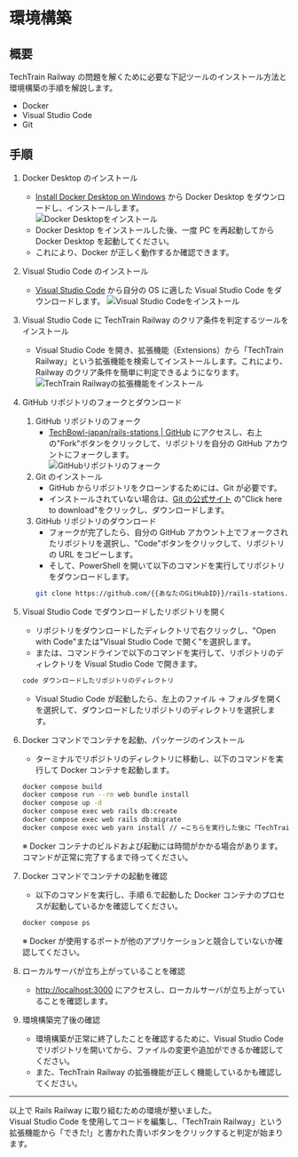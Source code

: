 # 環境構築

## 概要

TechTrain Railway の問題を解くために必要な下記ツールのインストール方法と環境構築の手順を解説します。

- Docker
- Visual Studio Code
- Git

## 手順

1. Docker Desktop のインストール
   - [Install Docker Desktop on Windows](https://docs.docker.com/desktop/install/windows-install/) から Docker Desktop をダウンロードし、インストールします。  
     ![Docker Desktopをインストール](./images/install-docker-desktop.gif)
   - Docker Desktop をインストールした後、一度 PC を再起動してから Docker Desktop を起動してください。
   - これにより、Docker が正しく動作するか確認できます。
2. Visual Studio Code のインストール
   - [Visual Studio Code](https://code.visualstudio.com/) から自分の OS に適した Visual Studio Code をダウンロードします。
     ![Visual Studio Codeをインストール](./images/install-vscode.gif)
3. Visual Studio Code に TechTrain Railway のクリア条件を判定するツールをインストール
   - Visual Studio Code を開き、拡張機能（Extensions）から「TechTrain Railway」という拡張機能を検索してインストールします。これにより、Railway のクリア条件を簡単に判定できるようになります。
     ![TechTrain Railwayの拡張機能をインストール](./images/install-extensions.gif)
4. GitHub リポジトリのフォークとダウンロード
   1. GitHub リポジトリのフォーク
      - [TechBowl-japan/rails-stations | GitHub](https://github.com/TechBowl-japan/rails-stations) にアクセスし、右上の"Fork"ボタンをクリックして、リポジトリを自分の GitHub アカウントにフォークします。  
        ![GitHubリポジトリのフォーク](./images/fork-repository.gif)
   2. Git のインストール
      - GitHub からリポジトリをクローンするためには、Git が必要です。
      - インストールされていない場合は、[Git の公式サイト](https://git-scm.com/download/win) の"Click here to download"をクリックし、ダウンロードします。
   3. GitHub リポジトリのダウンロード
      - フォークが完了したら、自分の GitHub アカウント上でフォークされたリポジトリを選択し、"Code"ボタンをクリックして、リポジトリの URL をコピーします。
      - そして、PowerShell を開いて以下のコマンドを実行してリポジトリをダウンロードします。
      ```bash
      git clone https://github.com/{{あなたのGitHubID}}/rails-stations.git
      ```
5. Visual Studio Code でダウンロードしたリポジトリを開く
   - リポジトリをダウンロードしたディレクトリで右クリックし、"Open with Code"または"Visual Studio Code で開く"を選択します。
   - または、コマンドラインで以下のコマンドを実行して、リポジトリのディレクトリを Visual Studio Code で開きます。

   ```bash
   code ダウンロードしたリポジトリのディレクトリ
   ```

   - Visual Studio Code が起動したら、左上のファイル -> フォルダを開くを選択して、ダウンロードしたリポジトリのディレクトリを選択します。

6. Docker コマンドでコンテナを起動、パッケージのインストール
   - ターミナルでリポジトリのディレクトリに移動し、以下のコマンドを実行して Docker コンテナを起動します。
   ```bash
   docker compose build
   docker compose run --rm web bundle install
   docker compose up -d
   docker compose exec web rails db:create
   docker compose exec web rails db:migrate
   docker compose exec web yarn install // ←こちらを実行した後に「TechTrainにログインします。GitHubでサインアップした方はお手数ですが、パスワードリセットよりパスワードを発行してください」と出てくるため、ログインを実行してください。出てこない場合は、コマンドの実行に失敗している可能性があるため、TechTrainの問い合わせかRailwayのSlackより問い合わせをお願いいたします。
   ```
   ※ Docker コンテナのビルドおよび起動には時間がかかる場合があります。コマンドが正常に完了するまで待ってください。
7. Docker コマンドでコンテナの起動を確認
   - 以下のコマンドを実行し、手順 6.で起動した Docker コンテナのプロセスが起動しているかを確認してください。
   ```bash
   docker compose ps
   ```
   ※ Docker が使用するポートが他のアプリケーションと競合していないか確認してください。
8. ローカルサーバが立ち上がっていることを確認
   - [http://localhost:3000](http://localhost:3000) にアクセスし、ローカルサーバが立ち上がっていることを確認します。
9. 環境構築完了後の確認
   - 環境構築が正常に終了したことを確認するために、Visual Studio Code でリポジトリを開いてから、ファイルの変更や追加ができるか確認してください。
   - また、TechTrain Railway の拡張機能が正しく機能しているかも確認してください。

---

以上で Rails Railway に取り組むための環境が整いました。  
Visual Studio Code を使用してコードを編集し、「TechTrain Railway」という拡張機能から「できた!」と書かれた青いボタンをクリックすると判定が始まります。
